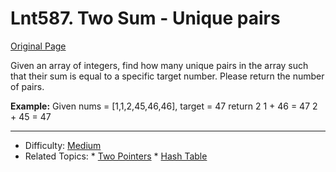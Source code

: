 # Lnt587. Two Sum - Unique pairs
[Original Page](https://www.lintcode.com/problem/two-sum-unique-pairs/description)

Given an array of integers, find how many unique pairs in the array such that their sum is equal to a specific target number. 
Please return the number of pairs.

**Example:**
Given nums = [1,1,2,45,46,46], target = 47
return 2
1 + 46 = 47
2 + 45 = 47

---

* Difficulty: [Medium](https://leetcode.com/problemset/all/?difficulty=Medium)
* Related Topics: * [Two Pointers](https://leetcode.com/tag/two-pointers/) 	* [Hash Table](https://leetcode.com/tag/hash-table/)
